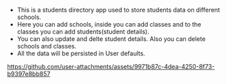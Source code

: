 - This is a students directory app used to store students data on different schools. 
- Here you can add schools, inside you can add classes and to the classes you can add students(student details).
- You can also update and delte student details. Also you can delete schools and classes.
- All the data will be persisted in User defaults.

https://github.com/user-attachments/assets/9971b87c-4dea-4250-8f73-b9397e8bb857

